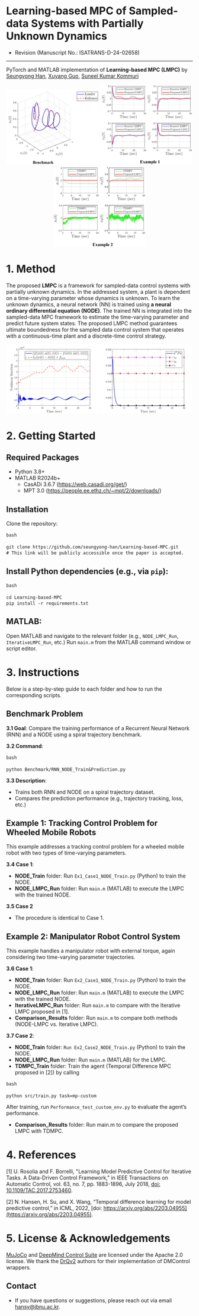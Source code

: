 # Learning-based MPC of Sampled-data Systems with Partially Unknown Dynamics 
- Revision (Manuscript No.: ISATRANS-D-24-02658)


----

PyTorch and MATLAB implementation of **Learning-based MPC (LMPC)** by [Seungyong Han](https://sites.google.com/view/jbnu-dscl), [Xuyang Guo](https://ieeexplore.ieee.org/author/37089890974), [Suneel Kumar Kommuri](https://scholar.google.com/citations?user=JZT4bIYAAAAJ&hl=ko)

<p align="center">
  <img src="Figures/03_Ex1_Case1_Leader_Follower_Trajectory.png" width="250" />
  <img src="Figures/12_Ex2_Case1_NODE_MPC_ILMPC_State.png" width="250" />
  <img src="Figures/19_Ex2_Case2_NODE_MPC_TDMPC_State.png" width="250" />
</p>

# 1. Method

The proposed **LMPC** is a framework for sampled-data control systems with partially unknown dynamics. In the addressed system, a plant is dependent on a time-varying parameter whose dynamics is unknown. To learn the unknown dynamics, a neural network (NN) is trained using **a neural ordinary differential equation (NODE)**. The trained NN is integrated into the sampled-data MPC framework to estimate the time-varying parameter and predict future system states. The proposed LMPC method guarantees ultimate boundedness for the sampled data control system that operates with a continuous-time plant and a discrete-time control strategy.

<p align="center">
  <img src="Figures/16_Ex2_Case1_Dynamics_Errors.jpg" width="250" />
  <img src="Figures/17_Ex2_Case1_Ultimate_Boundedness.jpg" width="250" />
</p>

# 2. Getting Started
## Required Packages
- Python 3.8+
- MATLAB R2024b+
  - CasADi 3.6.7 (https://web.casadi.org/get/)
  - MPT 3.0 (https://people.ee.ethz.ch/~mpt/2/downloads/)

## Installation
Clone the repository:
```
bash

git clone https://github.com/seungyong-han/Learning-based-MPC.git
# This link will be publicly accessible once the paper is accepted.
```

## Install Python dependencies (e.g., via ```pip```):
```
bash

cd Learning-based-MPC
pip install -r requirements.txt
```

## MATLAB:
Open MATLAB and navigate to the relevant folder (e.g., ```NODE_LMPC_Run```, ```IterativeLMPC_Run```, etc.)
Run ```main.m``` from the MATLAB command window or script editor.

# 3. Instructions
Below is a step-by-step guide to each folder and how to run the corresponding scripts.

## Benchmark Problem
**3.1 Goal**: Compare the training performance of a Recurrent Neural Network (RNN) and a NODE using a spiral trajectory benchmark.

**3.2 Command**:
```
bash

python Benchmark/RNN_NODE_Train&Prediction.py
```
**3.3 Description**:
- Trains both RNN and NODE on a spiral trajectory dataset.
- Compares the prediction performance (e.g., trajectory tracking, loss, etc.)

## Example 1: Tracking Control Problem for Wheeled Mobile Robots
This example addresses a tracking control problem for a wheeled mobile robot with two types of time-varying parameters.

**3.4 Case 1**:
- **NODE_Train** folder: Run ```Ex1_Case1_NODE_Train.py``` (Python) to train the NODE.
- **NODE_LMPC_Run** folder: Run ```main.m``` (MATLAB) to execute the LMPC with the trained NODE.

**3.5 Case 2**
- The procedure is identical to Case 1.

## Example 2: Manipulator Robot Control System
This example handles a manipulator robot with external torque, again considering two time-varying parameter trajectories.

**3.6 Case 1**:
- **NODE_Train** folder: Run ```Ex2_Case1_NODE_Train.py``` (Python) to train the NODE.
- **NODE_LMPC_Run** folder: Run ```main.m``` (MATLAB) to execute the LMPC with the trained NODE.
- **IterativeLMPC_Run** folder: Run ```main.m``` to compare with the Iterative LMPC proposed in [1].
- **Comparison_Results** folder: Run ```main.m``` to compare both methods (NODE-LMPC vs. Iterative LMPC).

**3.7 Case 2**:
- **NODE_Train** folder: ```Run Ex2_Case2_NODE_Train.py``` (Python) to train the NODE.
- **NODE_LMPC_Run** folder: Run ```main.m``` (MATLAB) for the LMPC.
- **TDMPC_Train** folder: Train the agent (Temporal Difference MPC proposed in [2]) by calling
```
bash

python src/train.py task=mp-custom
```
After training, run ```Performance_test_custom_env.py``` to evaluate the agent’s performance.
- **Comparison_Results** folder: Run main.m to compare the proposed LMPC with TDMPC.

# 4. References
[1] U. Rosolia and F. Borrelli, "Learning Model Predictive Control for Iterative Tasks. A Data-Driven Control Framework," in IEEE Transactions on Automatic Control, vol. 63, no. 7, pp. 1883-1896, July 2018, [doi: 10.1109/TAC.2017.2753460](https://ieeexplore.ieee.org/abstract/document/8039204).

[2] N. Hansen, H. Su, and X. Wang, “Temporal difference learning for model predictive control,” in ICML, 2022, [doi: https://arxiv.org/abs/2203.04955](https://arxiv.org/abs/2203.04955).

# 5. License & Acknowledgements

[MuJoCo](https://github.com/deepmind/mujoco) and [DeepMind Control Suite](https://github.com/deepmind/dm_control) are licensed under the Apache 2.0 license. We thank the [DrQv2](https://github.com/facebookresearch/drqv2) authors for their implementation of DMControl wrappers.

## Contact
 - If you have questions or suggestions, please reach out via email [hansy@jbnu.ac.kr](mailto:hansy@jbnu.ac.kr).



